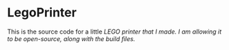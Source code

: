 LegoPrinter
===========

This is the source code for a little <i>LEGO printer<i> that I made.  I am allowing it to be open-source, along with the build files.
